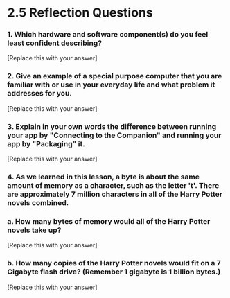 # 2.5 Reflection Questions

### 1. Which hardware and software component(s) do you feel least confident describing?

[Replace this with your answer]

### 2. Give an example of a special purpose computer that you are familiar with or use in your everyday life and what problem it addresses for you.

[Replace this with your answer]

### 3. Explain in your own words the difference between running your app by "Connecting to the Companion" and running your app by "Packaging" it.

[Replace this with your answer]

### 4. As we learned in this lesson, a byte is about the same amount of memory as a character, such as the letter 't'. There are approximately 7 million characters in all of the Harry Potter novels combined.

  ### a. How many bytes of memory would all of the Harry Potter novels take up?

  [Replace this with your answer]

  ### b. How many copies of the Harry Potter novels would fit on a 7 Gigabyte flash drive? (Remember 1 gigabyte is 1 billion bytes.)

  [Replace this with your answer]
